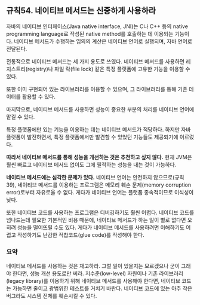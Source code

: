 ## 규칙54. 네이티브 메서드는 신중하게 사용하라

자바의 네이티브 인터페이스(Java native interface, JNI)는 C나 C++ 등의 native programming language로 작성된 native method를 호출하는 데 이용되는 기능이다. 네이티브 메서드가 수행하는 임의의 계산은 네이티브 언어로 실행되며, 자바 언어로  전달된다.

전통적으로 네이티브 메서드는 세 가지 용도로 쓰였다. 네이티브 메서드를 사용하면 레지스트리(registry)나 파일 락(file lock) 같은 특정 플랫폼에 고유한 기능을 이용할 수 있다.

또한 이미 구현되어 있는 라이브러리를 이용할 수 있으며, 그 라이브러리를 통해 기존 데이터를 활용할 수 있다.

마지막으로, 네이티브 메서드를 사용하면 성능이 중요한 부분의 처리를 네이티브 언어에 맡길 수 있다.

특정 플랫폼에만 있는 기능을 이용하는 데는 네이티브 메서드가 적당하다. 하지만 자바 플랫폼이 발전하면서, 특정 플랫폼에서만 발견할 수 있었던 기능들도 제공되기에 이르렀다.

**따라서 네이티브 메서드를 통해 성능을 개선하는 것은 추천하고 싶지 않다.** 현재 JVM은 훨씬 빠르고 네이티브 메서드 없이도 그에 필적하는 성능을 내는 것이 가능하다.

**네이티브 메서드에는 심각한 문제가 있다.** 네이티브 언어는 안전하지 않으므로(규칙 39), 네이티브 메서드를 이용하는 프로그램은 메모리 훼손 문제(memory corruption error)로부터 자유로울 수 없다. 게다가 네이티브 언어는 플랫폼 종속적이므로 이식성이 낮다.

또한 네이티브 코드를 사용하는 프로그램은 디버깅하기도 훨씬 어렵다. 네이티브 코드를 넘나드는데 필요한 기본적인 비용 때문에, 네이티브 메서드가 하는 일이 별로 없다면 오히려 성능을 떨어뜨릴 수도 있다. 게다가 네이티브 메서드를 사용하려면 이해하기도 어렵고 작성하기도 난감한 적찹코드(glue code)를 작성해야 한다.

### 요약

네이티브 메서드를 사용하는 것은 재고하라. 그럴 일이 있을지는 모르겠으나 굳이 그래야 한다면, 성능 개선 용도로만 써라. 저수준(low-level) 자원이나 기존 라이브러리(legacy library)를 이용하기 위해 네이티브 메서드를 사용해야 한다면, 네이티브 코드는 가능하면 줄이고 광범위한 테스트를 거치기 바란다. 네이티브 코드에 있는 아주 작은 버그라도 시스템 전체를 훼손시킬 수 있다.
